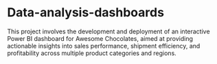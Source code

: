 # Data-analysis-dashboards
This project involves the development and deployment of an interactive Power BI dashboard for Awesome Chocolates, aimed at providing actionable insights into sales performance, shipment efficiency, and profitability across multiple product categories and regions.
